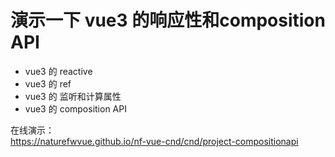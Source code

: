 
# 演示一下 vue3 的响应性和composition API

* vue3 的 reactive
* vue3 的 ref
* vue3 的 监听和计算属性
* vue3 的 composition API

在线演示：  
https://naturefwvue.github.io/nf-vue-cnd/cnd/project-compositionapi
